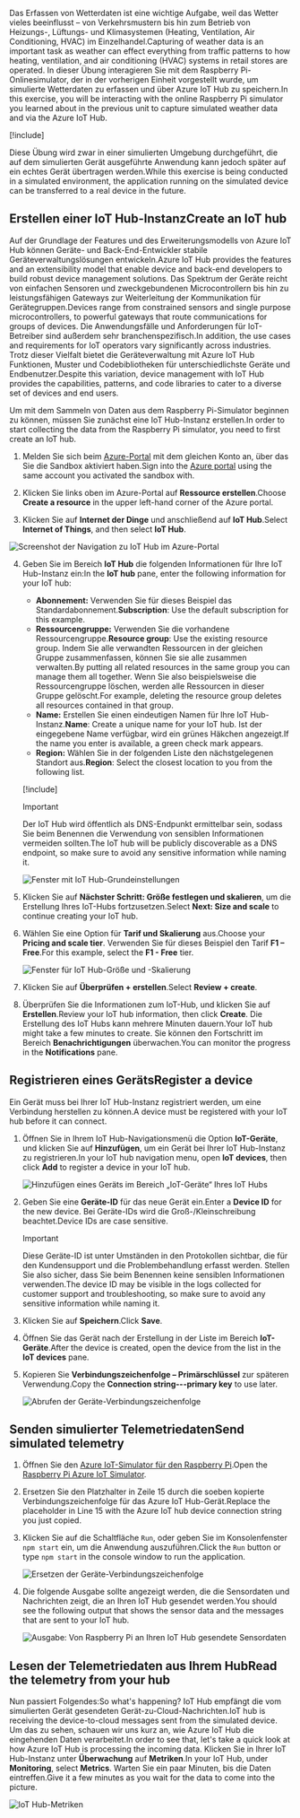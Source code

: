 <span data-ttu-id="c55fc-101">Das Erfassen von Wetterdaten ist eine wichtige Aufgabe, weil das Wetter vieles beeinflusst – von Verkehrsmustern bis hin zum Betrieb von Heizungs-, Lüftungs- und Klimasystemen (Heating, Ventilation, Air Conditioning, HVAC) im Einzelhandel.</span><span class="sxs-lookup"><span data-stu-id="c55fc-101">Capturing of weather data is an important task as weather can effect everything from traffic patterns to how heating, ventilation, and air conditioning (HVAC) systems in retail stores are operated.</span></span> <span data-ttu-id="c55fc-102">In dieser Übung interagieren Sie mit dem Raspberry Pi-Onlinesimulator, der in der vorherigen Einheit vorgestellt wurde, um simulierte Wetterdaten zu erfassen und über Azure IoT Hub zu speichern.</span><span class="sxs-lookup"><span data-stu-id="c55fc-102">In this exercise, you will be interacting with the online Raspberry Pi simulator you learned about in the previous unit to capture simulated weather data and via the Azure IoT Hub.</span></span>

[!include[](../../../includes/azure-sandbox-activate.md)]

<span data-ttu-id="c55fc-103">Diese Übung wird zwar in einer simulierten Umgebung durchgeführt, die auf dem simulierten Gerät ausgeführte Anwendung kann jedoch später auf ein echtes Gerät übertragen werden.</span><span class="sxs-lookup"><span data-stu-id="c55fc-103">While this exercise is being conducted in a simulated environment, the application running on the simulated device can be transferred to a real device in the future.</span></span>

## <a name="create-an-iot-hub"></a><span data-ttu-id="c55fc-104">Erstellen einer IoT Hub-Instanz</span><span class="sxs-lookup"><span data-stu-id="c55fc-104">Create an IoT hub</span></span>
<span data-ttu-id="c55fc-105">Auf der Grundlage der Features und des Erweiterungsmodells von Azure IoT Hub können Geräte- und Back-End-Entwickler stabile Geräteverwaltungslösungen entwickeln.</span><span class="sxs-lookup"><span data-stu-id="c55fc-105">Azure IoT Hub provides the features and an extensibility model that enable device and back-end developers to build robust device management solutions.</span></span> <span data-ttu-id="c55fc-106">Das Spektrum der Geräte reicht von einfachen Sensoren und zweckgebundenen Microcontrollern bis hin zu leistungsfähigen Gateways zur Weiterleitung der Kommunikation für Gerätegruppen.</span><span class="sxs-lookup"><span data-stu-id="c55fc-106">Devices range from constrained sensors and single purpose microcontrollers, to powerful gateways that route communications for groups of devices.</span></span> <span data-ttu-id="c55fc-107">Die Anwendungsfälle und Anforderungen für IoT-Betreiber sind außerdem sehr branchenspezifisch.</span><span class="sxs-lookup"><span data-stu-id="c55fc-107">In addition, the use cases and requirements for IoT operators vary significantly across industries.</span></span> <span data-ttu-id="c55fc-108">Trotz dieser Vielfalt bietet die Geräteverwaltung mit Azure IoT Hub Funktionen, Muster und Codebibliotheken für unterschiedlichste Geräte und Endbenutzer.</span><span class="sxs-lookup"><span data-stu-id="c55fc-108">Despite this variation, device management with IoT Hub provides the capabilities, patterns, and code libraries to cater to a diverse set of devices and end users.</span></span>

<span data-ttu-id="c55fc-109">Um mit dem Sammeln von Daten aus dem Raspberry Pi-Simulator beginnen zu können, müssen Sie zunächst eine IoT Hub-Instanz erstellen.</span><span class="sxs-lookup"><span data-stu-id="c55fc-109">In order to start collecting the data from the Raspberry Pi simulator, you need to first create an IoT hub.</span></span>

1. <span data-ttu-id="c55fc-110">Melden Sie sich beim [Azure-Portal](https://portal.azure.com/learn.docs.microsoft.com?azure-portal=true) mit dem gleichen Konto an, über das Sie die Sandbox aktiviert haben.</span><span class="sxs-lookup"><span data-stu-id="c55fc-110">Sign into the [Azure portal](https://portal.azure.com/learn.docs.microsoft.com?azure-portal=true) using the same account you activated the sandbox with.</span></span>

2. <span data-ttu-id="c55fc-111">Klicken Sie links oben im Azure-Portal auf **Ressource erstellen**.</span><span class="sxs-lookup"><span data-stu-id="c55fc-111">Choose **Create a resource** in the upper left-hand corner of the Azure portal.</span></span>

3. <span data-ttu-id="c55fc-112">Klicken Sie auf **Internet der Dinge** und anschließend auf **IoT Hub**.</span><span class="sxs-lookup"><span data-stu-id="c55fc-112">Select **Internet of Things**, and then select **IoT Hub**.</span></span>

![Screenshot der Navigation zu IoT Hub im Azure-Portal](../media/fa40d1bc51bc4490f657e3c1a8371b5b.png)

4. <span data-ttu-id="c55fc-114">Geben Sie im Bereich **IoT Hub** die folgenden Informationen für Ihre IoT Hub-Instanz ein:</span><span class="sxs-lookup"><span data-stu-id="c55fc-114">In the **IoT hub** pane, enter the following information for your IoT hub:</span></span>

   - <span data-ttu-id="c55fc-115">**Abonnement:** Verwenden Sie für dieses Beispiel das Standardabonnement.</span><span class="sxs-lookup"><span data-stu-id="c55fc-115">**Subscription**: Use the default subscription for this example.</span></span>
   - <span data-ttu-id="c55fc-116">**Ressourcengruppe:** Verwenden Sie die vorhandene Ressourcengruppe.</span><span class="sxs-lookup"><span data-stu-id="c55fc-116">**Resource group**: Use the existing resource group.</span></span> <span data-ttu-id="c55fc-117">Indem Sie alle verwandten Ressourcen in der gleichen Gruppe zusammenfassen, können Sie sie alle zusammen verwalten.</span><span class="sxs-lookup"><span data-stu-id="c55fc-117">By putting all related resources in the same group you can manage them all together.</span></span> <span data-ttu-id="c55fc-118">Wenn Sie also beispielsweise die Ressourcengruppe löschen, werden alle Ressourcen in dieser Gruppe gelöscht.</span><span class="sxs-lookup"><span data-stu-id="c55fc-118">For example, deleting the resource group deletes all resources contained in that group.</span></span>
   - <span data-ttu-id="c55fc-119">**Name:** Erstellen Sie einen eindeutigen Namen für Ihre IoT Hub-Instanz.</span><span class="sxs-lookup"><span data-stu-id="c55fc-119">**Name**: Create a unique name for your IoT hub.</span></span> <span data-ttu-id="c55fc-120">Ist der eingegebene Name verfügbar, wird ein grünes Häkchen angezeigt.</span><span class="sxs-lookup"><span data-stu-id="c55fc-120">If the name you enter is available, a green check mark appears.</span></span>
   - <span data-ttu-id="c55fc-121">**Region:** Wählen Sie in der folgenden Liste den nächstgelegenen Standort aus.</span><span class="sxs-lookup"><span data-stu-id="c55fc-121">**Region**: Select the closest location to you from the following list.</span></span>

    [!include[](../../../includes/azure-sandbox-regions-first-mention-note.md)]

    > [!IMPORTANT]
    > <span data-ttu-id="c55fc-122">Der IoT Hub wird öffentlich als DNS-Endpunkt ermittelbar sein, sodass Sie beim Benennen die Verwendung von sensiblen Informationen vermeiden sollten.</span><span class="sxs-lookup"><span data-stu-id="c55fc-122">The IoT hub will be publicly discoverable as a DNS endpoint, so make sure to avoid any sensitive information while naming it.</span></span>

    ![Fenster mit IoT Hub-Grundeinstellungen](./../media/dbb7319388673b8ee0e0b407536156c0.png)

1. <span data-ttu-id="c55fc-124">Klicken Sie auf **Nächster Schritt: Größe festlegen und skalieren**, um die Erstellung Ihres IoT-Hubs fortzusetzen.</span><span class="sxs-lookup"><span data-stu-id="c55fc-124">Select **Next: Size and scale** to continue creating your IoT hub.</span></span>
2. <span data-ttu-id="c55fc-125">Wählen Sie eine Option für **Tarif und Skalierung** aus.</span><span class="sxs-lookup"><span data-stu-id="c55fc-125">Choose your **Pricing and scale tier**.</span></span> <span data-ttu-id="c55fc-126">Verwenden Sie für dieses Beispiel den Tarif **F1 – Free**.</span><span class="sxs-lookup"><span data-stu-id="c55fc-126">For this example, select the **F1 - Free** tier.</span></span>

    ![Fenster für IoT Hub-Größe und -Skalierung](../media/b506eb3293fa4aa9d4785ad498fc476c.png)

3. <span data-ttu-id="c55fc-128">Klicken Sie auf **Überprüfen + erstellen**.</span><span class="sxs-lookup"><span data-stu-id="c55fc-128">Select **Review + create**.</span></span>

4. <span data-ttu-id="c55fc-129">Überprüfen Sie die Informationen zum IoT-Hub, und klicken Sie auf **Erstellen**.</span><span class="sxs-lookup"><span data-stu-id="c55fc-129">Review your IoT hub information, then click **Create**.</span></span> <span data-ttu-id="c55fc-130">Die Erstellung des IoT Hubs kann mehrere Minuten dauern.</span><span class="sxs-lookup"><span data-stu-id="c55fc-130">Your IoT hub might take a few minutes to create.</span></span> <span data-ttu-id="c55fc-131">Sie können den Fortschritt im Bereich **Benachrichtigungen** überwachen.</span><span class="sxs-lookup"><span data-stu-id="c55fc-131">You can monitor the progress in the **Notifications** pane.</span></span>

<!--STOPPED HERE-->
<!--
Now that you have created an IoT hub, it's time to locate the important information that you use to connect devices and applications to your IoT hub. In your IoT hub navigation menu, open **Shared access policies**. Select the **iothubowner** policy, and then copy the **Connection string---primary key** of your IoT hub. For more information, see [Control access to IoT Hub](https://docs.microsoft.com/azure/iot-hub/iot-hub-devguide-security).

> [!NOTE]
> You do not need this iothubowner connection string for this set-up exercise. However, you may need it for some of the tutorials or different IoT scenarios after you complete this set-up.

![Get your IoT hub connection string](../media/a4b41e6ea46ccbef653c411a9829610c.png)
-->

## <a name="register-a-device"></a><span data-ttu-id="c55fc-132">Registrieren eines Geräts</span><span class="sxs-lookup"><span data-stu-id="c55fc-132">Register a device</span></span>
<span data-ttu-id="c55fc-133">Ein Gerät muss bei Ihrer IoT Hub-Instanz registriert werden, um eine Verbindung herstellen zu können.</span><span class="sxs-lookup"><span data-stu-id="c55fc-133">A device must be registered with your IoT hub before it can connect.</span></span>

1. <span data-ttu-id="c55fc-134">Öffnen Sie in Ihrem IoT Hub-Navigationsmenü die Option **IoT-Geräte**, und klicken Sie auf **Hinzufügen**, um ein Gerät bei Ihrer IoT Hub-Instanz zu registrieren.</span><span class="sxs-lookup"><span data-stu-id="c55fc-134">In your IoT hub navigation menu, open **IoT devices**, then click **Add** to register a device in your IoT hub.</span></span>

   ![Hinzufügen eines Geräts im Bereich „IoT-Geräte“ Ihres IoT Hubs](../media/ee5f177abcf06b86dd007fce3b8448ad.png)

2. <span data-ttu-id="c55fc-136">Geben Sie eine **Geräte-ID** für das neue Gerät ein.</span><span class="sxs-lookup"><span data-stu-id="c55fc-136">Enter a **Device ID** for the new device.</span></span> <span data-ttu-id="c55fc-137">Bei Geräte-IDs wird die Groß-/Kleinschreibung beachtet.</span><span class="sxs-lookup"><span data-stu-id="c55fc-137">Device IDs are case sensitive.</span></span>

    > [!IMPORTANT]
    > <span data-ttu-id="c55fc-138">Diese Geräte-ID ist unter Umständen in den Protokollen sichtbar, die für den Kundensupport und die Problembehandlung erfasst werden. Stellen Sie also sicher, dass Sie beim Benennen keine sensiblen Informationen verwenden.</span><span class="sxs-lookup"><span data-stu-id="c55fc-138">The device ID may be visible in the logs collected for customer support and troubleshooting, so make sure to avoid any sensitive information while naming it.</span></span>

3. <span data-ttu-id="c55fc-139">Klicken Sie auf **Speichern**.</span><span class="sxs-lookup"><span data-stu-id="c55fc-139">Click **Save**.</span></span>
4. <span data-ttu-id="c55fc-140">Öffnen Sie das Gerät nach der Erstellung in der Liste im Bereich **IoT-Geräte**.</span><span class="sxs-lookup"><span data-stu-id="c55fc-140">After the device is created, open the device from the list in the **IoT devices** pane.</span></span>
5. <span data-ttu-id="c55fc-141">Kopieren Sie **Verbindungszeichenfolge – Primärschlüssel** zur späteren Verwendung.</span><span class="sxs-lookup"><span data-stu-id="c55fc-141">Copy the **Connection string---primary key** to use later.</span></span>

   ![Abrufen der Geräte-Verbindungszeichenfolge](../media/fba4413dcb652be92a6ab0f6bb638561.png)

## <a name="send-simulated-telemetry"></a><span data-ttu-id="c55fc-143">Senden simulierter Telemetriedaten</span><span class="sxs-lookup"><span data-stu-id="c55fc-143">Send simulated telemetry</span></span>

1. <span data-ttu-id="c55fc-144">Öffnen Sie den [Azure IoT-Simulator für den Raspberry Pi](https://azure-samples.github.io/raspberry-pi-web-simulator?azure-portal=true).</span><span class="sxs-lookup"><span data-stu-id="c55fc-144">Open the [Raspberry Pi Azure IoT Simulator](https://azure-samples.github.io/raspberry-pi-web-simulator?azure-portal=true).</span></span>
1. <span data-ttu-id="c55fc-145">Ersetzen Sie den Platzhalter in Zeile 15 durch die soeben kopierte Verbindungszeichenfolge für das Azure IoT Hub-Gerät.</span><span class="sxs-lookup"><span data-stu-id="c55fc-145">Replace the placeholder in Line 15 with the Azure IoT hub device connection string you just copied.</span></span>
1. <span data-ttu-id="c55fc-146">Klicken Sie auf die Schaltfläche `Run`, oder geben Sie im Konsolenfenster `npm start` ein, um die Anwendung auszuführen.</span><span class="sxs-lookup"><span data-stu-id="c55fc-146">Click the `Run` button or type `npm start` in the console window to run the application.</span></span>

    ![Ersetzen der Geräte-Verbindungszeichenfolge](../media/Line15.png)

1. <span data-ttu-id="c55fc-148">Die folgende Ausgabe sollte angezeigt werden, die die Sensordaten und Nachrichten zeigt, die an Ihren IoT Hub gesendet werden.</span><span class="sxs-lookup"><span data-stu-id="c55fc-148">You should see the following output that shows the sensor data and the messages that are sent to your IoT hub.</span></span>

    ![Ausgabe: Von Raspberry Pi an Ihren IoT Hub gesendete Sensordaten](../media/96b28d30e317b04347abb0d613738117.png)

## <a name="read-the-telemetry-from-your-hub"></a><span data-ttu-id="c55fc-150">Lesen der Telemetriedaten aus Ihrem Hub</span><span class="sxs-lookup"><span data-stu-id="c55fc-150">Read the telemetry from your hub</span></span>
<span data-ttu-id="c55fc-151">Nun passiert Folgendes:</span><span class="sxs-lookup"><span data-stu-id="c55fc-151">So what's happening?</span></span> <span data-ttu-id="c55fc-152">IoT Hub empfängt die vom simulierten Gerät gesendeten Gerät-zu-Cloud-Nachrichten.</span><span class="sxs-lookup"><span data-stu-id="c55fc-152">IoT hub is receiving the device-to-cloud messages sent from the simulated device.</span></span> <span data-ttu-id="c55fc-153">Um das zu sehen, schauen wir uns kurz an, wie Azure IoT Hub die eingehenden Daten verarbeitet.</span><span class="sxs-lookup"><span data-stu-id="c55fc-153">In order to see that, let's take a quick look at how Azure IoT Hub is processing the incoming data.</span></span> <span data-ttu-id="c55fc-154">Klicken Sie in Ihrer IoT Hub-Instanz unter **Überwachung** auf **Metriken**.</span><span class="sxs-lookup"><span data-stu-id="c55fc-154">In your IoT Hub, under **Monitoring**, select **Metrics**.</span></span> <span data-ttu-id="c55fc-155">Warten Sie ein paar Minuten, bis die Daten eintreffen.</span><span class="sxs-lookup"><span data-stu-id="c55fc-155">Give it a few minutes as you wait for the data to come into the picture.</span></span>

![IoT Hub-Metriken](../media/HubMetrics.png)


<!--Reference links
https://docs.microsoft.com/azure/iot-hub/iot-hub-raspberry-pi-web-simulator-get-started-->
